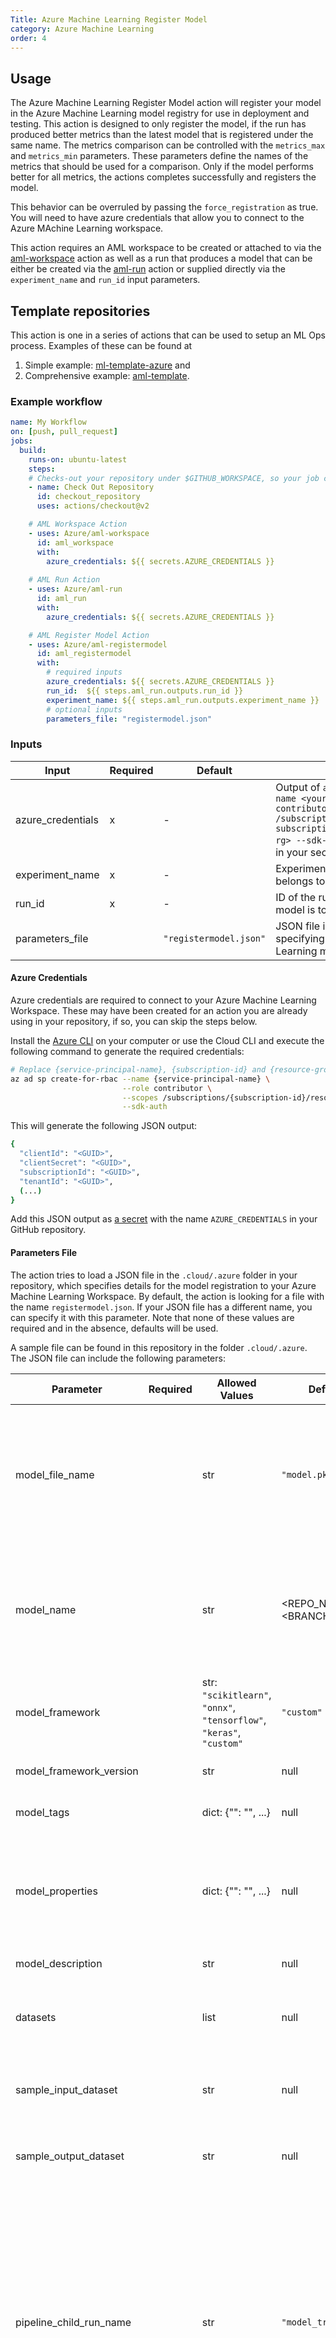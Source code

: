 ```yaml
---
Title: Azure Machine Learning Register Model
category: Azure Machine Learning
order: 4
---
```


## Usage

The Azure Machine Learning Register Model action will register your model in the Azure Machine Learning model registry for use in deployment and testing. This action is designed to only register the model, if the run has produced better metrics than the latest model that is registered under the same name. The metrics comparison can be controlled with the `metrics_max` and `metrics_min` parameters. These parameters define the names of the metrics that should be used for a comparison. Only if the model performs better for all metrics, the actions completes successfully and registers the model.

This behavior can be overruled by passing the `force_registration` as true. You will need to have azure credentials that allow you to connect to the Azure MAchine Learning workspace.

This action requires an AML workspace to be created or attached to via the [aml-workspace](https://github.com/Azure/aml-workspace) action as well as a run that produces a model that can be either be created via the [aml-run](https://github.com/Azure/aml-run) action or supplied directly via the `experiment_name` and `run_id` input parameters.

## Template repositories

This action is one in a series of actions that can be used to setup an ML Ops process. Examples of these can be found at
1. Simple example: [ml-template-azure](https://github.com/machine-learning-apps/ml-template-azure) and
2. Comprehensive example: [aml-template](https://github.com/Azure/aml-template).

### Example workflow

```yaml
name: My Workflow
on: [push, pull_request]
jobs:
  build:
    runs-on: ubuntu-latest
    steps:
    # Checks-out your repository under $GITHUB_WORKSPACE, so your job can access it
    - name: Check Out Repository
      id: checkout_repository
      uses: actions/checkout@v2

    # AML Workspace Action
    - uses: Azure/aml-workspace
      id: aml_workspace
      with:
        azure_credentials: ${{ secrets.AZURE_CREDENTIALS }}
    
    # AML Run Action
    - uses: Azure/aml-run
      id: aml_run
      with:
        azure_credentials: ${{ secrets.AZURE_CREDENTIALS }}

    # AML Register Model Action
    - uses: Azure/aml-registermodel
      id: aml_registermodel
      with:
        # required inputs
        azure_credentials: ${{ secrets.AZURE_CREDENTIALS }}
        run_id:  ${{ steps.aml_run.outputs.run_id }}
        experiment_name: ${{ steps.aml_run.outputs.experiment_name }}
        # optional inputs
        parameters_file: "registermodel.json"
```

### Inputs

| Input | Required | Default | Description |
| ----- | -------- | ------- | ----------- |
| azure_credentials | x | - | Output of `az ad sp create-for-rbac --name <your-sp-name> --role contributor --scopes /subscriptions/<your-subscriptionId>/resourceGroups/<your-rg> --sdk-auth`. This should be stored in your secrets. |
| experiment_name | x | - | Experiment name to which the run belongs to. |
| run_id | x | - | ID of the run or pipeline run for which a model is to be registered. |
| parameters_file |  | `"registermodel.json"` | JSON file in the `.cloud/.azure` folder specifying your Azure Machine Learning model registration details. |

#### Azure Credentials

Azure credentials are required to connect to your Azure Machine Learning Workspace. These may have been created for an action you are already using in your repository, if so, you can skip the steps below.

Install the [Azure CLI](https://docs.microsoft.com/en-us/cli/azure/install-azure-cli?view=azure-cli-latest) on your computer or use the Cloud CLI and execute the following command to generate the required credentials:

```sh
# Replace {service-principal-name}, {subscription-id} and {resource-group} with your Azure subscription id and resource group name and any name for your service principle
az ad sp create-for-rbac --name {service-principal-name} \
                         --role contributor \
                         --scopes /subscriptions/{subscription-id}/resourceGroups/{resource-group} \
                         --sdk-auth
```

This will generate the following JSON output:

```sh
{
  "clientId": "<GUID>",
  "clientSecret": "<GUID>",
  "subscriptionId": "<GUID>",
  "tenantId": "<GUID>",
  (...)
}
```

Add this JSON output as [a secret](https://help.github.com/en/actions/configuring-and-managing-workflows/creating-and-storing-encrypted-secrets#creating-encrypted-secrets) with the name `AZURE_CREDENTIALS` in your GitHub repository.

#### Parameters File

The action tries to load a JSON file in the `.cloud/.azure` folder in your repository, which specifies details for the model registration to your Azure Machine Learning Workspace. By default, the action is looking for a file with the name `registermodel.json`. If your JSON file has a different name, you can specify it with this parameter. Note that none of these values are required and in the absence, defaults will be used.

A sample file can be found in this repository in the folder `.cloud/.azure`. The JSON file can include the following parameters:

| Parameter               | Required | Allowed Values | Default    | Description |
| ----------------------- | -------- | -------------- | ---------- | ----------- |
| model_file_name         |          | str            | `"model.pkl"` | The file name for the model asset. You only have to specify the name of the model file (e.g. (`"model.pkl"`)) and not the path (e.g. `"outputs/model.pkl"`). The can take care of the path that was used to store the file. |
| model_name              |          | str            | <REPO_NAME>-<BRANCH_NAME> |The name to register the model with. It must only consist of letters, numbers, dashes, periods, or underscores, start with a letter or number, and be between 1 and 32 characters long. |
| model_framework         |          | str: `"scikitlearn"`, `"onnx"`, `"tensorflow"`, `"keras"`, `"custom"` | `"custom"` | The framework of the registered model. | 
| model_framework_version |          | str      | null     | The framework version of the registered model. |
| model_tags              |          | dict: {"<your-run-tag-key>": "<your-run-tag-value>", ...}  | null | An optional dictionary of key value tags to assign to the model. |
| model_properties        |          | dict: {"<your-run-property-key>": "<your-run-property-value>", ...}  | null | An optional dictionary of key value properties to assign to the model. These properties can't be changed after model creation, however new key value pairs can be added. |
| model_description       |          | str   | null | A text description of the model. |
| datasets                |          | list  | null | A list of dataset names that are regstered in your workspace that should be assigned to the registered model. |
| sample_input_dataset    |          | str   | null | Name of a sample input dataset that is regstered in your workspace for the registered model. |
| sample_output_dataset   |          | str   | null | Name of a sample output dataset that is regstered in your workspace for the registered model. |
| pipeline_child_run_name |  | str   | `"model_training"` | If you provided a run ID of a pipeline to this GitHub Action, you have to specify the name of the step that produced the model. Without providing the name of the step that produced the model, the Action does not know where to look for the model file. The step in the pipeline with the provided name can be of any type (HyperDriveStep, PythonScriptStep, etc.). There are no limitations on the step type. |
| cpu                     |          | float | null | The number of CPU cores to allocate for this resource. Can be a decimal. You have to specify `cpu` and `memory` to register the model with a resource configuration. If you do not specify both parameters the model will be registered without a resource configuration. |
| memory                  |          | float | null | The amount of memory (in GB) to allocate for this resource. Can be a decimal. You have to specify `cpu` and `memory` to register the model with a resource configuration. If you do not specify both parameters the model will be registered without a resource configuration. |
| metrics_max             |          | list  | null | List of metrics names that must be maximized. The action compares the metrics of the provided run with the linked run of the latest model with the same name that is registered in the model registry. The action fails if any of the specified metrics are lower than the metrics of the latest model in your model registry. If a model with the same name cannot be found or if the latest model in your model registry is not linked to a run in Azure Machine Learning, it will register the model without comparing any metrics. |
| metrics_min             |          | list  | null | List of metrics names that must be minimized. The action compares the metrics of the provided run with the linked run of the latest model with the same name that is registered in the model registry. The action fails if any of the specified metrics are higher than the metrics of the latest model in your model registry. If a model with the same name cannot be found or if the latest model in your model registry is not linked to a run in Azure Machine Learning, it will register the model without comparing any metrics. |
| force_registration      |          | bool  | false | Boolean value that determines whether or not to force the registration of the model regardless of the provided metrics. |

Please visit [this website](https://docs.microsoft.com/en-us/python/api/azureml-core/azureml.core.model(class)?view=azure-ml-py#register-workspace--model-path--model-name--tags-none--properties-none--description-none--datasets-none--model-framework-none--model-framework-version-none--child-paths-none--sample-input-dataset-none--sample-output-dataset-none--resource-configuration-none-) for more details.

### Outputs

| Output        | Description                     |
| ------------- | ------------------------------- |
| model_name    | Name of the registered model    |
| model_version | Version of the registered model |
| model_id      | ID of the registered model      |

### Other Azure Machine Learning Actions

- [aml-workspace](https://github.com/Azure/aml-workspace) - Connects to or creates a new workspace
- [aml-compute](https://github.com/Azure/aml-compute) - Connects to or creates a new compute target in Azure Machine Learning
- [aml-run](https://github.com/Azure/aml-run) - Submits a ScriptRun, an Estimator or a Pipeline to Azure Machine Learning
- [aml-registermodel](https://github.com/Azure/aml-registermodel) - Registers a model to Azure Machine Learning
- [aml-deploy](https://github.com/Azure/aml-deploy) - Deploys a model and creates an endpoint for the model

### Contributing

This project welcomes contributions and suggestions.  Most contributions require you to agree to a
Contributor License Agreement (CLA) declaring that you have the right to, and actually do, grant us
the rights to use your contribution. For details, visit https://cla.opensource.microsoft.com.

When you submit a pull request, a CLA bot will automatically determine whether you need to provide
a CLA and decorate the PR appropriately (e.g., status check, comment). Simply follow the instructions
provided by the bot. You will only need to do this once across all repos using our CLA.

This project has adopted the [Microsoft Open Source Code of Conduct](https://opensource.microsoft.com/codeofconduct/).
For more information see the [Code of Conduct FAQ](https://opensource.microsoft.com/codeofconduct/faq/) or
contact [opencode@microsoft.com](mailto:opencode@microsoft.com) with any additional questions or comments.
